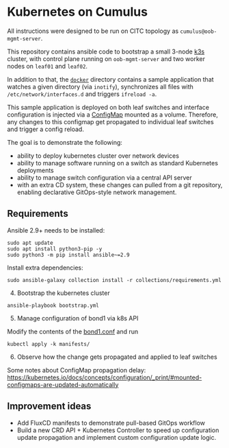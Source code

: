 # Kubernetes on Cumulus

All instructions were designed to be run on CITC topology as `cumulus@oob-mgmt-server`.

This repository contains ansible code to bootstrap a small 3-node [k3s](https://rancher.com/docs/k3s/latest/en/) cluster, with control plane running on `oob-mgmt-server` and two worker nodes on `leaf01` and `leaf02`.

In addition to that, the [`docker`](./docker) directory contains a sample application that watches a given directory (via `inotify`), synchronizes all files with `/etc/network/interfaces.d` and triggers `ifreload -a`.

This sample application is deployed on both leaf switches and interface configuration is injected via a [ConfigMap](https://kubernetes.io/docs/concepts/configuration/configmap/) mounted as a volume. Therefore, any changes to this configmap get propagated to individual leaf switches and trigger a config reload. 

The goal is to demonstrate the following: 

* ability to deploy kubernetes cluster over network devices
* ability to manage software running on a switch as standard Kubernetes deployments
* ability to manage switch configuration via a central API server
* with an extra CD system, these changes can pulled from a git repository, enabling declarative GitOps-style network management.


## Requirements

Ansible 2.9+ needs to be installed:

```
sudo apt update 
sudo apt install python3-pip -y
sudo python3 -m pip install ansible~=2.9
```

Install extra dependencies:

```
sudo ansible-galaxy collection install -r collections/requirements.yml
```

4. Bootstrap the kubernetes cluster

```
ansible-playbook bootstrap.yml
```

5. Manage configuration of bond1 via k8s API

Modify the contents of the [bond1.conf](./manifests/bond1.conf) and run
```
kubectl apply -k manifests/
```

6. Observe how the change gets propagated and applied to leaf switches

Some notes about ConfigMap propagation delay: https://kubernetes.io/docs/concepts/configuration/_print/#mounted-configmaps-are-updated-automatically

## Improvement ideas

* Add FluxCD manifests to demonstrate pull-based GitOps workflow
* Build a new CRD API + Kubernetes Controller to speed up configuration update propagation and implement custom configuration update logic.